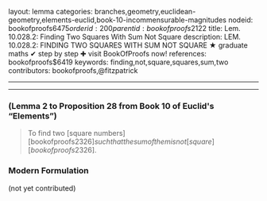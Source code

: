 layout: lemma
categories: branches,geometry,euclidean-geometry,elements-euclid,book-10-incommensurable-magnitudes
nodeid: bookofproofs$6475
orderid: 200
parentid: bookofproofs$2122
title: Lem. 10.028.2: Finding Two Squares With Sum Not Square
description: LEM. 10.028.2: FINDING TWO SQUARES WITH SUM NOT SQUARE &#9733; graduate maths &#10004; step by step &#10010; visit BookOfProofs now!
references: bookofproofs$6419
keywords: finding,not,square,squares,sum,two
contributors: bookofproofs,@fitzpatrick

---


---

### (Lemma 2 to Proposition 28 from Book 10 of Euclid's “Elements”)

> To find two [square numbers][bookofproofs$2326] such that the sum of them is not [square][bookofproofs$2326].

### Modern Formulation

(not yet contributed)
